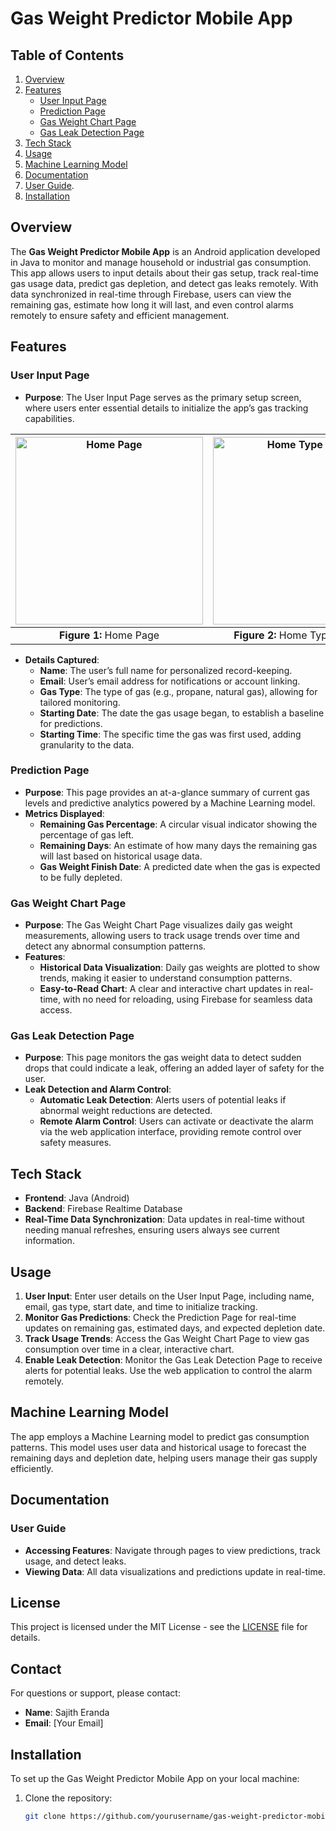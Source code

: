 # Gas Weight Predictor Mobile App

## Table of Contents

1. [Overview](#overview)
2. [Features](#features)
   - [User Input Page](#user-input-page)
   - [Prediction Page](#prediction-page)
   - [Gas Weight Chart Page](#gas-weight-chart-page)
   - [Gas Leak Detection Page](#gas-leak-detection-page)
3. [Tech Stack](#tech-stack)
4. [Usage](#usage)
5. [Machine Learning Model](#machine-learning-model)
6. [Documentation](#documentation)
7. [User Guide](#user-guide).
9. [Installation](#installation)

## Overview

The **Gas Weight Predictor Mobile App** is an Android application developed in Java to monitor and manage household or industrial gas consumption. This app allows users to input details about their gas setup, track real-time gas usage data, predict gas depletion, and detect gas leaks remotely. With data synchronized in real-time through Firebase, users can view the remaining gas, estimate how long it will last, and even control alarms remotely to ensure safety and efficient management.

## Features

### User Input Page
- **Purpose**: The User Input Page serves as the primary setup screen, where users enter essential details to initialize the app’s gas tracking capabilities.

| <img src="https://github.com/user-attachments/assets/379a55ed-7935-4cc7-8499-47564c84b47e" alt="Home Page" width="300" /> | <img src="https://github.com/user-attachments/assets/e09c19a6-f642-4a1f-9465-99f784d912f5" alt="Home Type Select" width="300" /> | <img src="https://github.com/user-attachments/assets/b9b4b1d7-c903-4c2f-bbb7-08bc73133238" alt="Date Select" width="300" /> |
|:--:|:--:|:--:|
| **Figure 1:** Home Page | **Figure 2:** Home Type Selection | **Figure 3:** Date Selection |


- **Details Captured**:
  - **Name**: The user’s full name for personalized record-keeping.
  - **Email**: User’s email address for notifications or account linking.
  - **Gas Type**: The type of gas (e.g., propane, natural gas), allowing for tailored monitoring.
  - **Starting Date**: The date the gas usage began, to establish a baseline for predictions.
  - **Starting Time**: The specific time the gas was first used, adding granularity to the data.

### Prediction Page
- **Purpose**: This page provides an at-a-glance summary of current gas levels and predictive analytics powered by a Machine Learning model.
- **Metrics Displayed**:
  - **Remaining Gas Percentage**: A circular visual indicator showing the percentage of gas left.
  - **Remaining Days**: An estimate of how many days the remaining gas will last based on historical usage data.
  - **Gas Weight Finish Date**: A predicted date when the gas is expected to be fully depleted.

### Gas Weight Chart Page
- **Purpose**: The Gas Weight Chart Page visualizes daily gas weight measurements, allowing users to track usage trends over time and detect any abnormal consumption patterns.
- **Features**:
  - **Historical Data Visualization**: Daily gas weights are plotted to show trends, making it easier to understand consumption patterns.
  - **Easy-to-Read Chart**: A clear and interactive chart updates in real-time, with no need for reloading, using Firebase for seamless data access.

### Gas Leak Detection Page
- **Purpose**: This page monitors the gas weight data to detect sudden drops that could indicate a leak, offering an added layer of safety for the user.
- **Leak Detection and Alarm Control**:
  - **Automatic Leak Detection**: Alerts users of potential leaks if abnormal weight reductions are detected.
  - **Remote Alarm Control**: Users can activate or deactivate the alarm via the web application interface, providing remote control over safety measures.

## Tech Stack

- **Frontend**: Java (Android)
- **Backend**: Firebase Realtime Database
- **Real-Time Data Synchronization**: Data updates in real-time without needing manual refreshes, ensuring users always see current information.

## Usage

1. **User Input**: Enter user details on the User Input Page, including name, email, gas type, start date, and time to initialize tracking.
2. **Monitor Gas Predictions**: Check the Prediction Page for real-time updates on remaining gas, estimated days, and expected depletion date.
3. **Track Usage Trends**: Access the Gas Weight Chart Page to view gas consumption over time in a clear, interactive chart.
4. **Enable Leak Detection**: Monitor the Gas Leak Detection Page to receive alerts for potential leaks. Use the web application to control the alarm remotely.

## Machine Learning Model

The app employs a Machine Learning model to predict gas consumption patterns. This model uses user data and historical usage to forecast the remaining days and depletion date, helping users manage their gas supply efficiently.

## Documentation

### User Guide
- **Accessing Features**: Navigate through pages to view predictions, track usage, and detect leaks.
- **Viewing Data**: All data visualizations and predictions update in real-time.

## License

This project is licensed under the MIT License - see the [LICENSE](LICENSE) file for details.

## Contact

For questions or support, please contact:

- **Name**: Sajith Eranda
- **Email**: [Your Email]

## Installation

To set up the Gas Weight Predictor Mobile App on your local machine:

1. Clone the repository:
   ```bash
   git clone https://github.com/yourusername/gas-weight-predictor-mobile-app.git
